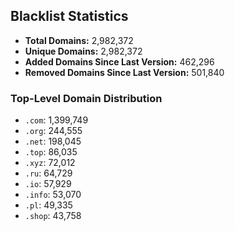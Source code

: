 ## Blacklist Statistics

- **Total Domains:** 2,982,372
- **Unique Domains:** 2,982,372
- **Added Domains Since Last Version:** 462,296
- **Removed Domains Since Last Version:** 501,840

### Top-Level Domain Distribution

-  `.com`: 1,399,749
-  `.org`: 244,555
-  `.net`: 198,045
-  `.top`: 86,035
-  `.xyz`: 72,012
-  `.ru`: 64,729
-  `.io`: 57,929
-  `.info`: 53,070
-  `.pl`: 49,335
-  `.shop`: 43,758
